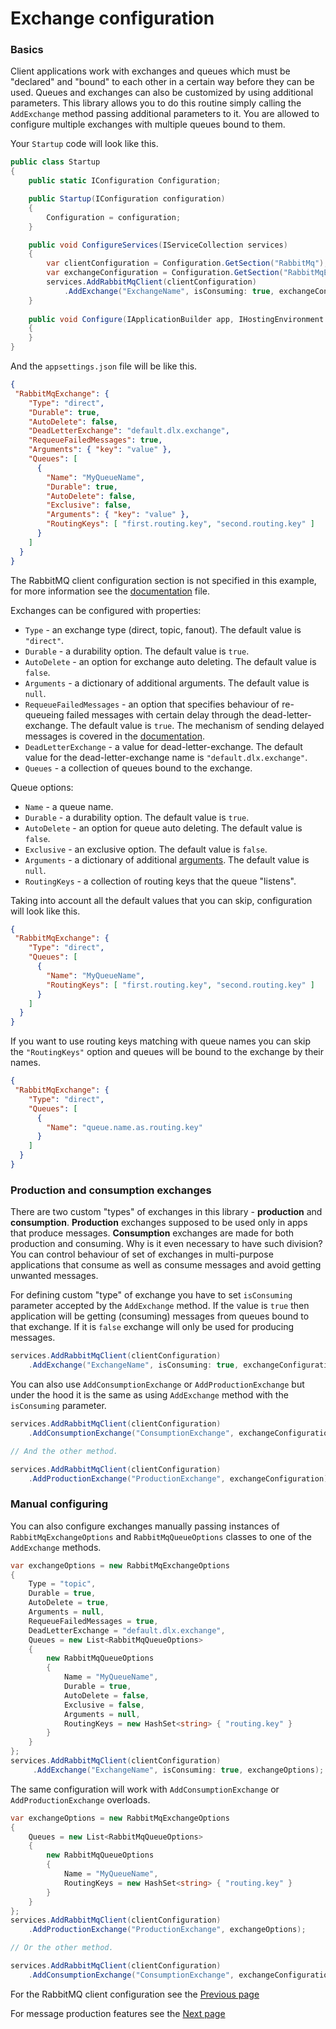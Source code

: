 # Exchange configuration

### Basics

Client applications work with exchanges and queues which must be "declared" and "bound" to each other in a certain way before they can be used.
Queues and exchanges can also be customized by using additional parameters. This library allows you to do this routine simply calling the `AddExchange` method passing additional parameters to it.
You are allowed to configure multiple exchanges with multiple queues bound to them.

Your `Startup` code will look like this.

```c#
public class Startup
{
    public static IConfiguration Configuration;

    public Startup(IConfiguration configuration)
    {
        Configuration = configuration;
    }

    public void ConfigureServices(IServiceCollection services)
    {
        var clientConfiguration = Configuration.GetSection("RabbitMq");
        var exchangeConfiguration = Configuration.GetSection("RabbitMqExchange");
        services.AddRabbitMqClient(clientConfiguration)
            .AddExchange("ExchangeName", isConsuming: true, exchangeConfiguration);
    }
    
    public void Configure(IApplicationBuilder app, IHostingEnvironment env)
    {
    }
}
```

And the `appsettings.json` file will be like this.

```json
{
 "RabbitMqExchange": {
    "Type": "direct",
    "Durable": true,
    "AutoDelete": false,
    "DeadLetterExchange": "default.dlx.exchange",
    "RequeueFailedMessages": true,
    "Arguments": { "key": "value" },
    "Queues": [
      {
        "Name": "MyQueueName",
        "Durable": true,
        "AutoDelete": false,
        "Exclusive": false,
        "Arguments": { "key": "value" },
        "RoutingKeys": [ "first.routing.key", "second.routing.key" ]
      }
    ]
  }
}
```

The RabbitMQ client configuration section is not specified in this example, for more information see the [documentation](rabbit-configuration.md) file.

Exchanges can be configured with properties:
- `Type`  - an exchange type (direct, topic, fanout). The default value is `"direct"`.
- `Durable` - a durability option. The default value is `true`.
- `AutoDelete` - an option for exchange auto deleting. The default value is `false`.
- `Arguments` - a dictionary of additional arguments. The default value is `null`.
- `RequeueFailedMessages` - an option that specifies behaviour of re-queueing failed messages with certain delay through the dead-letter-exchange. The default value is `true`. The mechanism of sending delayed messages is covered in the [documentation](message-production.md).
- `DeadLetterExchange` - a value for dead-letter-exchange. The default value for the dead-letter-exchange name is `"default.dlx.exchange"`.
- `Queues` - a collection of queues bound to the exchange.

Queue options:
- `Name`  - a queue name.
- `Durable` - a durability option. The default value is `true`.
- `AutoDelete` - an option for queue auto deleting. The default value is `false`.
- `Exclusive` - an exclusive option. The default value is `false`.
- `Arguments` - a dictionary of additional [arguments](https://www.rabbitmq.com/queues.html#optional-arguments). The default value is `null`.
- `RoutingKeys` - a collection of routing keys that the queue "listens".

Taking into account all the default values that you can skip, configuration will look like this.

```json
{
 "RabbitMqExchange": {
    "Type": "direct",
    "Queues": [
      {
        "Name": "MyQueueName",
        "RoutingKeys": [ "first.routing.key", "second.routing.key" ]
      }
    ]
  }
}
```

If you want to use routing keys matching with queue names you can skip the `"RoutingKeys"` option and queues will be bound to the exchange by their names.

```json
{
 "RabbitMqExchange": {
    "Type": "direct",
    "Queues": [
      {
        "Name": "queue.name.as.routing.key"
      }
    ]
  }
}
```

### Production and consumption exchanges

There are two custom "types" of exchanges in this library - **production** and **consumption**. **Production** exchanges supposed to be used only in apps that produce messages. **Consumption** exchanges are made for both production and consuming.
Why is it even necessary to have such division? You can control behaviour of set of exchanges in multi-purpose applications that consume as well as consume messages and avoid getting unwanted messages.

For defining custom "type" of exchange you have to set `isConsuming` parameter accepted by the `AddExchange` method. If the value is `true` then application will be getting (consuming) messages from queues bound to that exchange. If it is `false` exchange will only be used for producing messages.

```c#
services.AddRabbitMqClient(clientConfiguration)
    .AddExchange("ExchangeName", isConsuming: true, exchangeConfiguration);
```

You can also use `AddConsumptionExchange` or `AddProductionExchange` but under the hood it is the same as using `AddExchange` method with the `isConsuming` parameter.

```c#
services.AddRabbitMqClient(clientConfiguration)
    .AddConsumptionExchange("ConsumptionExchange", exchangeConfiguration);

// And the other method.

services.AddRabbitMqClient(clientConfiguration)
    .AddProductionExchange("ProductionExchange", exchangeConfiguration);
```

### Manual configuring

You can also configure exchanges manually passing instances of `RabbitMqExchangeOptions` and `RabbitMqQueueOptions` classes to one of the `AddExchange` methods.
 
```c#
var exchangeOptions = new RabbitMqExchangeOptions
{
    Type = "topic",
    Durable = true,
    AutoDelete = true,
    Arguments = null,
    RequeueFailedMessages = true,
    DeadLetterExchange = "default.dlx.exchange",
    Queues = new List<RabbitMqQueueOptions>
    {
        new RabbitMqQueueOptions
        {
            Name = "MyQueueName",
            Durable = true,
            AutoDelete = false,
            Exclusive = false,
            Arguments = null,
            RoutingKeys = new HashSet<string> { "routing.key" }
        }
    }
};
services.AddRabbitMqClient(clientConfiguration)
     .AddExchange("ExchangeName", isConsuming: true, exchangeOptions);
 ```

The same configuration will work with `AddConsumptionExchange` or `AddProductionExchange` overloads.

```c#
var exchangeOptions = new RabbitMqExchangeOptions
{
    Queues = new List<RabbitMqQueueOptions>
    {
        new RabbitMqQueueOptions
        {
            Name = "MyQueueName",
            RoutingKeys = new HashSet<string> { "routing.key" }
        }
    }
};
services.AddRabbitMqClient(clientConfiguration)
    .AddProductionExchange("ProductionExchange", exchangeOptions);

// Or the other method.

services.AddRabbitMqClient(clientConfiguration)
    .AddConsumptionExchange("ConsumptionExchange", exchangeConfiguration);
```

For the RabbitMQ client configuration see the [Previous page](rabbit-configuration.md)

For message production features see the [Next page](message-production.md)